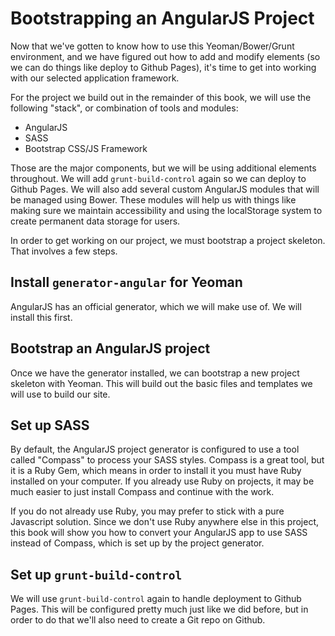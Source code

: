# Bootstrapping an AngularJS Project
Now that we've gotten to know how to use this Yeoman/Bower/Grunt environment, and we have figured out how to add and modify elements (so we can do things like deploy to Github Pages), it's time to get into working with our selected application framework.

For the project we build out in the remainder of this book, we will use the following "stack", or combination of tools and modules:

* AngularJS
* SASS
* Bootstrap CSS/JS Framework

Those are the major components, but we will be using additional elements throughout. We will add `grunt-build-control` again so we can deploy to Github Pages. We will also add several custom AngularJS modules that will be managed using Bower. These modules will help us with things like making sure we maintain accessibility and using the localStorage system to create permanent data storage for users.

In order to get working on our project, we must bootstrap a project skeleton. That involves a few steps.

## Install `generator-angular` for Yeoman
AngularJS has an official generator, which we will make use of. We will install this first.

## Bootstrap an AngularJS project
Once we have the generator installed, we can bootstrap a new project skeleton with Yeoman. This will build out the basic files and templates we will use to build our site.

## Set up SASS
By default, the AngularJS project generator is configured to use a tool called "Compass" to process your SASS styles. Compass is a great tool, but it is a Ruby Gem, which means in order to install it you must have Ruby installed on your computer. If you already use Ruby on projects, it may be much easier to just install Compass and continue with the work.

If you do not already use Ruby, you may prefer to stick with a pure Javascript solution. Since we don't use Ruby anywhere else in this project, this book will show you how to convert your AngularJS app to use SASS instead of Compass, which is set up by the project generator.

## Set up `grunt-build-control`
We will use `grunt-build-control` again to handle deployment to Github Pages. This will be configured pretty much just like we did before, but in order to do that we'll also need to create a Git repo on Github.